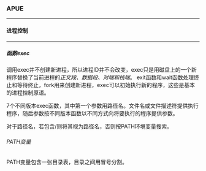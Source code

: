 ### APUE
****

#### 进程控制
***
##### 函数exec

调用exec并不创建新进程，所以进程ID并不会改变，exec只是用磁盘上的一个新程序替换了当前进程的*正文段、数据段、对端和栈端*。
exit函数和wait函数处理终止和等待终止，fork用来创建新进程，exec可以初始执行新的程序，这些是基本的进程控制原语。

7个不同版本exec函数，其中第一个参数用路径名。文件名或文件描述符提供执行程序，随后参数按不同版本函数以不同方式向将要执行的程序提供参数。

对于路径名，若包含/则将其视为路径名，否则按PATH环境变量搜索。
###### PATH变量
PATH变量包含一张目录表，目录之间用冒号分割。

